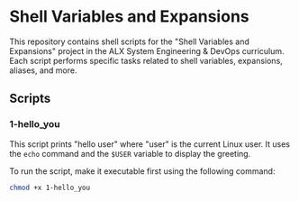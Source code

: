 # Shell Variables and Expansions

This repository contains shell scripts for the "Shell Variables and Expansions" project in the ALX System Engineering & DevOps curriculum. Each script performs specific tasks related to shell variables, expansions, aliases, and more.

## Scripts

### 1-hello_you

This script prints "hello user" where "user" is the current Linux user. It uses the `echo` command and the `$USER` variable to display the greeting.

To run the script, make it executable first using the following command:

```bash
chmod +x 1-hello_you

